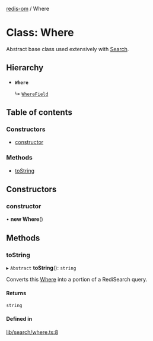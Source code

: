 [redis-om](../README.md) / Where

# Class: Where

Abstract base class used extensively with [Search](Search.md).

## Hierarchy

- **`Where`**

  ↳ [`WhereField`](WhereField.md)

## Table of contents

### Constructors

- [constructor](Where.md#constructor)

### Methods

- [toString](Where.md#tostring)

## Constructors

### constructor

• **new Where**()

## Methods

### toString

▸ `Abstract` **toString**(): `string`

Converts this [Where](Where.md) into a portion of a RediSearch query.

#### Returns

`string`

#### Defined in

[lib/search/where.ts:8](https://github.com/redis/redis-om-node/blob/39d7998/lib/search/where.ts#L8)

